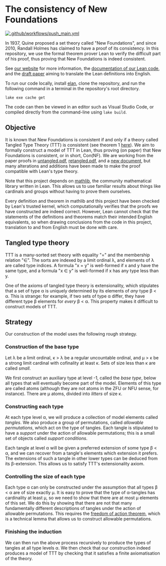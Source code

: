 # The consistency of New Foundations

[![.github/workflows/push_main.yml](https://github.com/leanprover-community/con-nf/actions/workflows/push_main.yml/badge.svg)](https://github.com/leanprover-community/con-nf/actions/workflows/push_main.yml)

In 1937, Quine proposed a set theory called "New Foundations", and since 2010, Randall Holmes has claimed to have a proof of its consistency.
In this repository, we use the formal theorem prover Lean to verify the difficult part of his proof, thus proving that New Foundations is indeed consistent.

See [our website](https://leanprover-community.github.io/con-nf/) for more information, the [documentation of our Lean code](https://leanprover-community.github.io/con-nf/doc/), and the [draft paper](https://zeramorphic.github.io/con-nf-paper/main.pdf) aiming to translate the Lean definitions into English.

To run our code locally, install [elan](https://github.com/leanprover/elan), clone the repository, and run the following command in a terminal in the repository's root directory.
```
lake exe cache get
```
The code can then be viewed in an editor such as Visual Studio Code, or compiled directly from the command-line using `lake build`.

## Objective

It is known that New Foundations is consistent if and only if a theory called Tangled Type Theory (TTT) is consistent (see theorem 1 [here](https://randall-holmes.github.io/Papers/tangled.pdf)).
We aim to formally construct a model of TTT in Lean, thus proving (on paper) that New Foundations is consistent, or in short, Con(NF).
We are working from the paper proofs in [untangled.pdf](https://randall-holmes.github.io/Nfproof/untangled.pdf), [retangled.pdf](https://randall-holmes.github.io/Nfproof/retangled.pdf), and a [new document](https://randall-holmes.github.io/Nfproof/newnfdoc.pdf), but many alterations and additions have been made to make the proof compatible with Lean's type theory.

Note that this project depends on [mathlib](https://github.com/leanprover-community/mathlib4), the community mathematical library written in Lean.
This allows us to use familiar results about things like cardinals and groups without having to prove them ourselves.

Every definition and theorem in mathlib and this project have been checked by Lean's trusted kernel, which computationally verifies that the proofs we have constructed are indeed correct.
However, Lean cannot check that the statements of the definitions and theorems match their intended English equivalents, so when drawing conclusions from the code in this project, translation to and from English must be done with care.

## Tangled type theory

TTT is a many-sorted set theory with equality "=" and the membership relation "∈".
The sorts are indexed by a limit ordinal λ, and elements of λ are called type indices.
A formula "x = y" is well-formed if x and y have the same type, and a formula "x ∈ y" is well-formed if x has any type less than y.

One of the axioms of tangled type theory is extensionality, which stipulates that a set of type α is uniquely determined by its elements of *any* type β < α.
This is strange: for example, if two sets of type α differ, they have different type β elements for *every* β < α.
This property makes it difficult to construct models of TTT.

## Strategy

Our construction of the model uses the following rough strategy.

### Construction of the base type

Let λ be a limit ordinal, κ > λ be a regular uncountable ordinal, and μ > κ be a strong limit cardinal with cofinality at least κ.
Sets of size less than κ are called *small*.

We first construct an auxiliary type at level -1, called the *base type*, below all types that will eventually become part of the model.
Elements of this type are called atoms (although they are not atoms in the ZFU or NFU sense, for instance).
There are μ atoms, divided into *litters* of size κ.

### Constructing each type

At each type level α, we will produce a collection of model elements called *tangles*.
We also produce a group of permutations, called *allowable permutations*, which act on the type of tangles.
Each tangle is stipulated to have a *support* under the action of allowable permutations; this is a small set of objects called *support conditions*.

Each tangle at level α will be given a preferred extension of some type β < α, and we can recover from a tangle's elements which extension it prefers.
The extensions of such a tangle in other lower types can be deduced from its β-extension.
This allows us to satisfy TTT's extensionality axiom.

### Controlling the size of each type

Each type α can only be constructed under the assumption that all types β < α are of size exactly μ.
It is easy to prove that the type of α-tangles has cardinality at least μ, so we need to show that there are at most μ elements of this set.
We do this by showing that there are not that many fundamentally different descriptions of tangles under the action of allowable permutations.
This requires the [freedom of action theorem](https://leanprover-community.github.io/con-nf/doc/ConNF/FOA/Result.html#ConNF.StructApprox.freedom_of_action), which is a technical lemma that allows us to construct allowable permutations.

### Finishing the induction

We can then run the above process recursively to produce the types of tangles at all type levels α.
We then check that our construction indeed produces a model of TTT by checking that it satisfies a finite axiomatisation of the theory.
